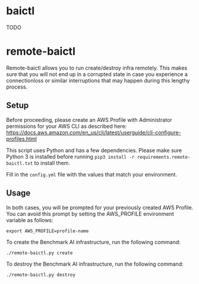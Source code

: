 # baictl

TODO


# remote-baictl
Remote-baictl allows you to run create/destroy infra remotely. This makes sure that you will not end up in a corrupted state in case you experience a connectionloss or similar interruptions that may happen during this lengthy process.

## Setup

Before proceeding, please create an AWS Profile with Administrator permissions for your AWS CLI as described here: https://docs.aws.amazon.com/en_us/cli/latest/userguide/cli-configure-profiles.html

This script uses Python and has a few dependencies. Please make sure Python 3 is installed before running ```pip3 install -r requirements.remote-baictl.txt``` to install them.

Fill in the ```config.yml``` file with the values that match your environment.

## Usage
In both cases, you will be prompted for your previously created AWS Profile. You can avoid this prompt by setting the AWS_PROFILE environment variable as follows:
```
export AWS_PROFILE=profile-name
```

To create the Benchmark AI infrastructure, run the following command:
```
./remote-baictl.py create
```


To destroy the Benchmark AI infrastructure, run the following command:
```
./remote-baictl.py destroy
```
